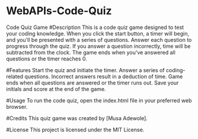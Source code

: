 # WebAPIs-Code-Quiz

Code Quiz Game
#Description
This is a code quiz game designed to test your coding knowledge. When you click the start button, a timer will begin, and you'll be presented with a series of questions. Answer each question to progress through the quiz. If you answer a question incorrectly, time will be subtracted from the clock. The game ends when you've answered all questions or the timer reaches 0.

#Features
Start the quiz and initiate the timer.
Answer a series of coding-related questions.
Incorrect answers result in a deduction of time.
Game ends when all questions are answered or the timer runs out.
Save your initials and score at the end of the game.

#Usage
To run the code quiz, open the index.html file in your preferred web browser.

#Credits
This quiz game was created by [Musa Adewole].

#License
This project is licensed under the MIT License.

